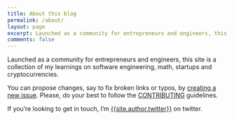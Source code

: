 ```yaml
---
title: About this blog
permalink: /about/
layout: page
excerpt: Launched as a community for entrepreneurs and engineers, this site is a collection of my learnings on software engineering, math, startups and cryptocurrencies.
comments: false
---
```


Launched as a community for entrepreneurs and engineers, this site is a collection of my learnings on software engineering, math, startups and cryptocurrencies.

You can propose changes, say to fix broken links or typos, by <a href="https://github.com/lvvittor/blog/issues/new/choose" target="_blank" rel="noopener">creating a new issue</a>. Please, do your best to follow the <a href="https://github.com/lvvittor/blog/blob/master/CONTRIBUTING.md" target="_blank" rel="noopener">CONTRIBUTING</a> guidelines.

If you’re looking to get in touch, I’m <a href="https://twitter.com/lvvittor" target="_blank" rel="noopener">{{site.author.twitter}}</a> on twitter.
